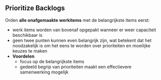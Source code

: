 ## Prioritize Backlogs

Orden **alle onafgemaakte werkitems** met de belangrijkste items eerst:

- werk items worden van bovenaf opgepakt wanneer er weer capaciteit beschikbaar is
- geen twee punten kunnen even belangrijk zijn, wat betekent dat het noodzakelijk is om het eens te worden over prioriteiten en moeilijke keuzes te maken
- **Voordelen** 
    - focus op de belangrijkste items
    - gedeeld begrip van prioriteiten maakt een effectievere samenwerking mogelijk